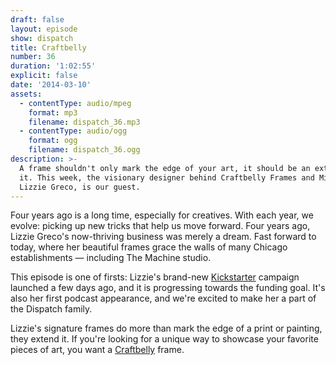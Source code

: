 ```yaml
---
draft: false
layout: episode
show: dispatch
title: Craftbelly
number: 36
duration: '1:02:55'
explicit: false
date: '2014-03-10'
assets:
  - contentType: audio/mpeg
    format: mp3
    filename: dispatch_36.mp3
  - contentType: audio/ogg
    format: ogg
    filename: dispatch_36.ogg
description: >-
  A frame shouldn't only mark the edge of your art, it should be an extension of
  it. This week, the visionary designer behind Craftbelly Frames and Mirrors,
  Lizzie Greco, is our guest.
---
```

Four years ago is a long time, especially for creatives. With each year, we evolve: picking up new tricks that help us move forward. Four years ago, Lizzie Greco's now-thriving business was merely a dream. Fast forward to today, where her beautiful frames grace the walls of many Chicago establishments &mdash; including The Machine studio.

This episode is one of firsts: Lizzie's brand-new [Kickstarter](http://www.craftbelly.com/kickstarter) campaign launched a few days ago, and it is progressing towards the funding goal. It's also her first podcast appearance, and we're excited to make her a part of the Dispatch family.

Lizzie's signature frames do more than mark the edge of a print or painting, they extend it. If you're looking for a unique way to showcase your favorite pieces of art, you want a [Craftbelly](http://www.craftbelly.com) frame.
